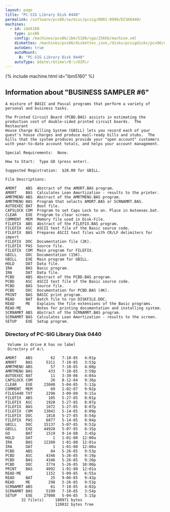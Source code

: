 ```yaml
---
layout: page
title: "PC-SIG Library Disk #440"
permalink: /software/pcx86/sw/misc/pcsig/0001-0999/DISK0440/
machines:
  - id: ibm5160
    type: pcx86
    config: /machines/pcx86/ibm/5160/cga/256kb/machine.xml
    diskettes: /machines/pcx86/diskettes.json,/disks/pcsigdisks/pcx86/diskettes.json
    autoGen: true
    autoMount:
      B: "PC-SIG Library Disk 0440"
    autoType: $date\r$time\rB:\rDIR\r
---
```


{% include machine.html id="ibm5160" %}

## Information about "BUSINESS SAMPLER #6"

    A mixture of BASIC and Pascal programs that perform a variety of
    personal and business tasks.
    
    The Printed Circuit Board (PCBD.BAS) assists in estimating the
    production cost of double-sided printed circuit boards.  The Restaurant
    House Charge Billing System (GBILL) lets you record each of your
    guest's house charges and produce mail-ready bills and stubs.  The
    bills that the system produces provide your "open account" customers
    with year-to-date account totals, and helps your account management.
    
    Special Requirements:  None.
    
    How to Start:  Type GO (press enter).
    
    Suggested Registration:  $28.00 for GBILL.
    
    File Descriptions:
    
    AMORT    ABS  Abstract of the AMORT.BAS program.
    AMORT    BAS  Calculates Loan Amortization - results to the printer.
    AMRTMENU ABS  Abstract of the AMRTMENU.BAS program.
    AMRTMENU BAS  Program that selects AMORT.BAS or SCRNAMRT.BAS.
    AUTOEXEC BAT  Boot file.
    CAPSLOCK COM  Program to set Caps Lock to on. Place in Autoexec.bat.
    CLEAR    EXE  Program to clear screen.
    COMMENT  MEM  Memory file used in Disk-File.
    FILEFIX  ABS  Abstract of the FILEFIX.BAS program.
    FILEFIX  ASC  ASCII text file of the Basic source code.
    FILEFIX  BAS  Prepares ASCII text files with CR/LF delimiters for import
    FILEFIX  DOC  Documentation file (2K).
    FILEFIX  PAS  Source file.
    FILEFIX  COM  Main program for FILEFIX.
    GBILL    DOC  Documentation (15K).
    GBILL    EXE  Main program for GBILL.
    HOLD     DAT  Data file.
    IRA      BAS  Basic program.
    IRA      DAT  Data file.
    PCBD     ABS  Abstract of the PCBD.BAS program.
    PCBD     ASC  ASCII text file of the Basic source code.
    PCBD     BAS  Source file.
    PCBD     DOC  Documentation for PCBD.BAS (4K).
    PRINT    BAS  BASIC print program.
    READ     BAT  Batch file to run DISKFILE.DOC.
    READ     ME   Explains the file extensions of the Basic programs.
    READ-ME       Notes for printing documentation and installing system.
    SCRNAMRT ABS  Abstract of the SCRNAMRT.BAS program.
    SCRNAMRT BAS  Calculates Loan Amortization - results to the screen.
    SETUP    EXE  Setup program.

### Directory of PC-SIG Library Disk 0440

     Volume in drive A has no label
     Directory of A:\

    AMORT    ABS        62   7-10-85   4:01p
    AMORT    BAS      5311   7-10-85   3:53p
    AMRTMENU ABS        57   7-10-85   4:00p
    AMRTMENU BAS       433   7-10-85   3:59p
    AUTOEXEC BAT        11   3-30-86   4:04a
    CAPSLOCK COM        26   8-12-84   9:36p
    CLEAR    EXE     23040   5-04-85   5:13p
    COMMENT  MEM        69   2-02-87   9:02p
    FILES440 TXT      2298   3-09-89   9:15a
    FILEFIX  ABS       105   5-27-85   8:01p
    FILEFIX  ASC      1920   5-27-85   8:07p
    FILEFIX  BAS      1672   5-27-85   8:07p
    FILEFIX  COM     13041   5-14-85   8:09p
    FILEFIX  DOC      1818   5-27-85   8:54p
    FILEFIX  PAS      6877   5-14-85   8:04p
    GBILL    DOC     15137   5-07-85   9:52p
    GBILL    EXE     44928   5-07-85   8:35p
    GO       BAT      1519   9-14-88   3:45p
    HOLD     DAT         1   1-01-80  12:00a
    IRA      BAS     12260   1-01-80  12:01a
    IRA      DAT         1   1-01-80  12:00a
    PCBD     ABS        84   5-26-85   9:53p
    PCBD     ASC      4346   5-26-85   9:19p
    PCBD     BAS      4346   5-26-85   9:20p
    PCBD     DOC      3774   5-26-85  10:00p
    PRINT    BAS      4092   1-01-80  12:01a
    READ-ME           1152   5-09-85   6:55a
    READ     BAT        25   9-06-85   9:43p
    READ     ME        298   5-26-85   9:53p
    SCRNAMRT ABS        61   7-10-85   4:02p
    SCRNAMRT BAS      5199   7-10-85   3:54p
    SETUP    EXE     27008   5-04-85   5:15p
           32 file(s)     180971 bytes
                          120832 bytes free
